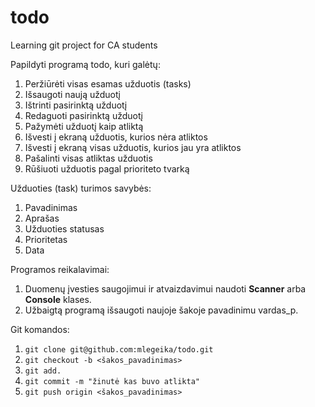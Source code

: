 # todo
Learning git project for CA students

Papildyti programą todo, kuri galėtų:
1. Peržiūrėti visas esamas užduotis (tasks)
2. Išsaugoti naują užduotį
3. Ištrinti pasirinktą užduotį
4. Redaguoti pasirinktą užduotį
5. Pažymėti užduotį kaip atliktą
6. Išvesti į ekraną užduotis, kurios nėra atliktos
7. Išvesti į ekraną visas užduotis, kurios jau yra atliktos
8. Pašalinti visas atliktas užduotis
9. Rūšiuoti užduotis pagal prioriteto tvarką


Užduoties (task) turimos savybės:
1. Pavadinimas
2. Aprašas
3. Užduoties statusas
4. Prioritetas
5. Data

Programos reikalavimai:
1. Duomenų įvesties saugojimui ir atvaizdavimui naudoti **Scanner** arba **Console** klases.
2. Užbaigtą programą išsaugoti naujoje šakoje pavadinimu vardas_p.

Git komandos:
1. `git clone git@github.com:mlegeika/todo.git`
2. `git checkout -b <šakos_pavadinimas>`
3. `git add. `
4. `git commit -m "žinutė kas buvo atlikta"`
5. `git push origin <šakos_pavadinimas>`
